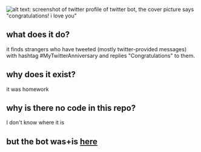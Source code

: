 ![alt text: screenshot of twitter profile of twitter bot, the cover picture says "congratulations! i love you"](../master/beep.png?raw=true)
## what does it do?
it finds strangers who have tweeted (mostly twitter-provided messages) with hashtag #MyTwitterAnniversary and replies "Congratulations" to them.
## why does it exist?
it was homework
## why is there no code in this repo?
I don't know where it is
## but the bot was+is [here](https://twitter.com/Beep_CongratBot)
